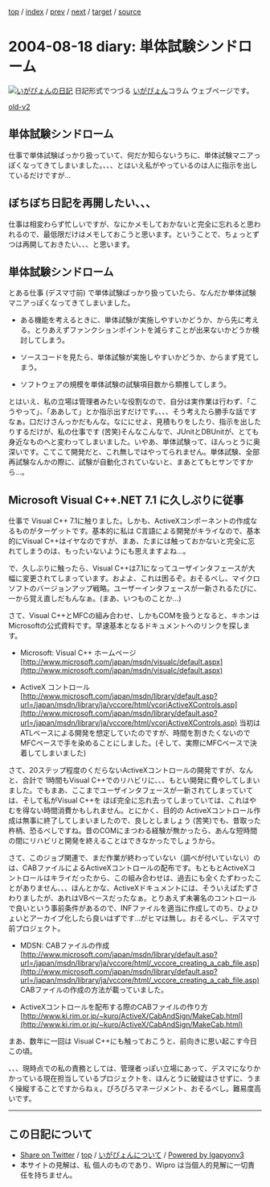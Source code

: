 [top](../index.html) 
 / [index](index.html) 
 / [prev](ig040815.html) 
 / [next](ig040824.html) 
 / [target](http://www.igapyon.jp/igapyon/diary/2004/ig040818.html) 
 / [source](https://github.com/igapyon/diary/blob/master/2004/ig040818.src.md) 

2004-08-18 diary: 単体試験シンドローム
=====================================================================================================
[![いがぴょんの日記](http://www.igapyon.jp/igapyon/diary/images/iga200306s.jpg "いがぴょん")](http://www.igapyon.jp/igapyon/diary/memo/memoigapyon.html) 日記形式でつづる [いがぴょん](http://www.igapyon.jp/igapyon/diary/memo/memoigapyon.html)コラム ウェブページです。

[old-v2](ig040818-orig.html)

## 単体試験シンドローム

仕事で単体試験ばっかり扱っていて、何だか知らないうちに、単体試験マニアっぽくなってきてしまいました。、、、とはいえ私がやっているのは人に指示を出しているだけですが…


## ぼちぼち日記を再開したい、、、

仕事は相変わらず忙しいですが、なにかメモしておかないと完全に忘れると思われるので、最低限だけはメモしておこうと思います。ということで、ちょっとずつは再開しておきたい、、、と思います。

## 単体試験シンドローム

とある仕事 (デスマ寸前) で単体試験ばっかり扱っていたら、なんだか単体試験マニアっぽくなってきてしまいました。

* ある機能を考えるときに、単体試験が実施しやすいかどうか、から先に考える。とりあえずファンクションポイントを減らすことが出来ないかどうか検討してしまう。
  
* ソースコードを見たら、単体試験が実施しやすいかどうか、からまず見てしまう。
  
* ソフトウェアの規模を単体試験の試験項目数から類推してしまう。

とはいえ、私の立場は管理者みたいな役割なので、自分は実作業は行わず、「こうやって」、「ああして」とか指示出すだけです。、、、そう考えたら勝手な話ですなぁ。口だけさんっかだもんな。なににせよ、見積もりをしたり、指示を出したりするだけが、私の仕事です
(苦笑)そんなこんなで、JUnitとDBUnitが、とても身近なものへと変わってしまいました。いやあ、単体試験って、ほんっとうに奥深いです。こてこて開発だと、これ無しではやってられません。単体試験、全部再試験なんかの際に、試験が自動化されていないと、まあとてもヒサンですから…。

## Microsoft Visual C++.NET 7.1 に久しぶりに従事

仕事で Visual C++ 7.1に触りました。しかも、ActiveXコンポーネントの作成なるものがターゲットです。基本的に私は C言語による開発がキライなので、基本的にVisual C++はイヤなのですが、まあ、たまには触っておかないと完全に忘れてしまうのは、もったいないようにも思えますよね…。

で、久しぶりに触ったら、Visual C++は7.1になってユーザインタフェースが大幅に変更されてしまっています。およよ、これは困るぞ。おそるべし、マイクロソフトのバージョンアップ戦略。ユーザーインタフェースが一新されるたびに、一から覚え直しだもんなぁ。(まあ、いつものことか…)

さて、Visual C++とMFCの組み合わせ、しかもCOMを扱うとなると、キホンはMicrosoftの公式資料です。早速基本となるドキュメントへのリンクを探します。

* Microsoft: Visual C++ ホームページ
  [http://www.microsoft.com/japan/msdn/visualc/default.aspx](http://www.microsoft.com/japan/msdn/visualc/default.aspx)
  
* ActiveX コントロール
  [http://www.microsoft.com/japan/msdn/library/default.asp?url=/japan/msdn/library/ja/vccore/html/vcoriActiveXControls.asp](http://www.microsoft.com/japan/msdn/library/default.asp?url=/japan/msdn/library/ja/vccore/html/vcoriActiveXControls.asp)
  当初はATLベースによる開発を想定していたのですが、時間を割きたくないのでMFCベースで手を染めることにしました。(そして、実際にMFCベースで決着してしまいました)

さて、20ステップ程度のくだらないActiveXコントロールの開発ですが、なんと、合計で
1時間もVisual C++でのリハビリに、、、もとい開発に費やしてしまいました。でもまあ、ここまでユーザインタフェースが一新されてしまっていては、そして私がVisual
C++を ほぼ完全に忘れ去ってしまっていては、これはやむを得ない時間消費かもしれません。とにかく、目的の
ActiveXコントロール作成は無事に終了してしまいましたので、良しとしましょう
(苦笑)でも、昔取った杵柄、恐るべしですね。昔のCOMにまつわる経験が無かったら、あんな短時間の間にリハビリと開発を終えることはできなかったでしょうから。

さて、このジョブ関連で、まだ作業が終わっていない（調べが付いていない）のは、CABファイルによるActiveXコントロールの配布です。もともとActiveXコントロールはキライだったから、この組み合わせは、過去にも全くたずわったことがありません、、、ほんとかな、ActiveXドキュメントには、そういえばたずさわりましたが、あれはVBベースだったなぁ。とりあえず未署名のコントロールで良いという事前条件があるので、INFファイルを適当に作成してのち、ひょひょいとアーカイブ化したら良いはずです…がヒマは無し。おそるべし、デスマ寸前プロジェクト。

* MDSN: CABファイルの作成
  [http://www.microsoft.com/japan/msdn/library/default.asp?url=/japan/msdn/library/ja/vccore/html/_vccore_creating_a_cab_file.asp](http://www.microsoft.com/japan/msdn/library/default.asp?url=/japan/msdn/library/ja/vccore/html/_vccore_creating_a_cab_file.asp)
  CABファイルの作成の方法が載っていました。
  
* ActiveXコントロールを配布する際のCABファイルの作り方
  [http://www.ki.rim.or.jp/~kuro/ActiveX/CabAndSign/MakeCab.html](http://www.ki.rim.or.jp/~kuro/ActiveX/CabAndSign/MakeCab.html)

まあ、数年に一回は Visual C++にも触っておこうと、前向きに思い起こす今日この頃。

、、、現時点での私の責務としては、管理者っぽい立場にあって、デスマになりかかっている現在担当しているプロジェクトを、ほんとうに破綻はさせずに、うまく操縦することですからねぇ。ぴろぴろマネージメント、おそるべし。難易度高いです。


----------------------------------------------------------------------------------------------------

## この日記について

* [Share on Twitter](https://twitter.com/intent/tweet?hashtags=igapyon%2Cdiary%2C%E3%81%84%E3%81%8C%E3%81%B4%E3%82%87%E3%82%93&text=%E5%8D%98%E4%BD%93%E8%A9%A6%E9%A8%93%E3%82%B7%E3%83%B3%E3%83%89%E3%83%AD%E3%83%BC%E3%83%A0&url=http%3A%2F%2Fwww.igapyon.jp%2Figapyon%2Fdiary%2F2004%2Fig040818.html) / [top](../index.html) / [いがぴょんについて](http://www.igapyon.jp/igapyon/diary/memo/memoigapyon.html) / [Powered by Igapyonv3](https://github.com/igapyon/igapyonv3)
* 本サイトの見解は、私 個人のものであり、Wipro は当個人的見解に一切責任を持ちません。 
